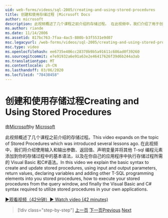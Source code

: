 ```yaml
---
uid: web-forms/videos/sql-2005/creating-and-using-stored-procedures
title: 创建和使用存储过程 |Microsoft Docs
author: microsoft
description: 此视频概述了几个课程之前介绍的存储过程。 在此视频中，我们介绍了用于创建和更新的基本语法 。
ms.author: riande
ms.date: 11/14/2006
ms.assetid: 817bc763-7faa-4ac5-880b-b3f5531e9d07
msc.legacyurl: /web-forms/videos/sql-2005/creating-and-using-stored-procedures
msc.type: video
ms.openlocfilehash: ee6735e406cc28370b9b5a91611c686ad0f39260
ms.sourcegitcommit: e7e91932a6e91a63e2e46417626f39d6b244a3ab
ms.translationtype: MT
ms.contentlocale: zh-CN
ms.lasthandoff: 03/06/2020
ms.locfileid: "78438458"
---
```

# <a name="creating-and-using-stored-procedures"></a><span data-ttu-id="118fd-104">创建和使用存储过程</span><span class="sxs-lookup"><span data-stu-id="118fd-104">Creating and Using Stored Procedures</span></span>

<span data-ttu-id="118fd-105">由[Microsoft](https://github.com/microsoft)</span><span class="sxs-lookup"><span data-stu-id="118fd-105">by [Microsoft](https://github.com/microsoft)</span></span>

<span data-ttu-id="118fd-106">此视频概述了几个课程之前介绍的存储过程。</span><span class="sxs-lookup"><span data-stu-id="118fd-106">This video expands on the topic of Stored Procedures which was introduced several lessons ago.</span></span> <span data-ttu-id="118fd-107">在此视频中，我们将介绍使用输入和输出参数、返回值、声明变量并将其他 T-sql 编程元素添加到你的存储过程中的基本语法，以及在你自己的应用程序中执行存储过程所需的 Visual Basic 和C#语法。</span><span class="sxs-lookup"><span data-stu-id="118fd-107">In this video we explain the basic syntax to create and update stored procedures, using input and output parameters, return values, declaring variables and adding other T-SQL programming elements into you stored procedures, how to execute your stored procedures from the query window, and finally the Visual Basic and C# syntax required to utilize stored procedures in your own applications.</span></span>

[<span data-ttu-id="118fd-108">&#9654;观看视频（42分钟）</span><span class="sxs-lookup"><span data-stu-id="118fd-108">&#9654; Watch video (42 minutes)</span></span>](https://channel9.msdn.com/Blogs/ASP-NET-Site-Videos/creating-and-using-stored-procedures)

> [!div class="step-by-step"]
> <span data-ttu-id="118fd-109">[上一页](building-and-customizing-reports-in-business-intelligence-development-studio.md)
> [下一页](enabling-full-text-search-in-your-text-data.md)</span><span class="sxs-lookup"><span data-stu-id="118fd-109">[Previous](building-and-customizing-reports-in-business-intelligence-development-studio.md)
[Next](enabling-full-text-search-in-your-text-data.md)</span></span>
